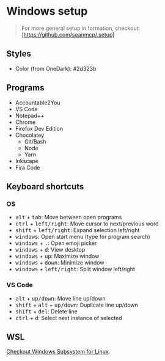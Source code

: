 # Windows setup

> For more general setup in formation, checkout: [https://github.com/seanmcp/.setup]

## Styles
- Color (from OneDark): #2d323b

## Programs
- Accountable2You
- VS Code
- Notepad++
- Chrome
- Firefox Dev Edition
- Chocolatey
  - Git/Bash
  - Node
  - Yarn
- Inkscape
- Fira Code

## Keyboard shortcuts
### OS
- <kbd>alt</kbd> + <kbd>tab</kbd>: Move between open programs
- <kbd>ctrl</kbd> + <kbd>left/right</kbd>: Move cursor to next/previous word
- <kbd>shift</kbd> + <kbd>left/right</kbd>: Expand selection left/right
- <kbd>windows</kbd>: Open start menu (type for program search)
- <kbd>windows</kbd> + <kbd>.</kbd>: Open emoji picker
- <kbd>windows</kbd> + <kbd>d</kbd>: View desktop
- <kbd>windows</kbd> + <kbd>up</kbd>: Maximize window
- <kbd>windows</kbd> + <kbd>down</kbd>: Minimize window
- <kbd>windows</kbd> + <kbd>left/right</kbd>: Split window left/right

### VS Code
- <kbd>alt</kbd> + <kbd>up/down</kbd>: Move line up/down
- <kbd>shift</kbd> + <kbd>alt</kbd> + <kbd>up/down</kbd>: Duplicate line up/down
- <kbd>shift</kbd> + <kbd>del</kbd>: Delete line
- <kbd>ctrl</kbd> + <kbd>d</kbd>: Select next instance of selected

## WSL

[Checkout Windows Subsystem for Linux](https://docs.microsoft.com/en-us/windows/wsl/install-win10).